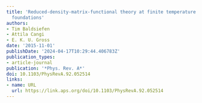 ```yaml
---
title: 'Reduced-density-matrix-functional theory at finite temperature: Theoretical
  foundations'
authors:
- Tim Baldsiefen
- Attila Cangi
- E. K. U. Gross
date: '2015-11-01'
publishDate: '2024-04-17T10:29:44.406783Z'
publication_types:
- article-journal
publication: '*Phys. Rev. A*'
doi: 10.1103/PhysRevA.92.052514
links:
- name: URL
  url: https://link.aps.org/doi/10.1103/PhysRevA.92.052514
---
```

